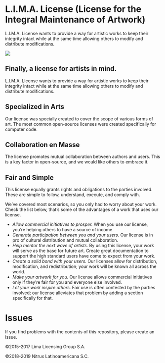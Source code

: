 # L.I.M.A. License (License for the Integral Maintenance of Artwork)

L.I.M.A. License wants to provide a way for artistic works to keep their integrity intact while at the same time allowing others to modify and distribute modifications.

![](https://limalicense.com/wp-content/uploads/2015/12/lima_logo_sticky_4.png)

## Finally, a license for artists in mind.

L.I.M.A. LIcense wants to provide a way for artistic works to keep their integrity intact while at the same time allowing others to modify and distribute modifications.

## Specialized in Arts
Our license was specially created to cover the scope of various forms of art. The most common open-source licenses were created specifically for computer code.

## Collaboration en Masse
The license promotes mutual collaboration between authors and users. This is a key factor in open-source, and we would like others to embrace it.

## Fair and Simple
This license equally grants rights and obligations to the parties involved. These are simple to follow, understand, execute, and comply with.

We’ve covered most scenarios, so you only had to worry about your work.
Check the list below, that’s some of the advantages of a work that uses our license.

* _Allow commercial initiatives to prosper._ When you use our license, you’re helping others to have a source of income.
* _Generate participation between you and your users._ Our license is in pro of cultural distribution and mutual collaboration.
* _Help mentor the next wave of artists._ By using this license, your work will serve as the base for future art. Create great documentation to support the high standard users have come to expect from your work.
* _Create a solid bond with your users._ Our licenses allow for distribution, modification, and redistribution; your work will be known all across the world.
* _Make your artwork for you._ Our license allows commercial initiatives only if they’re fair for you and everyone else involved.
* _Let your work inspire others._ Fair use is often contested by the parties involved; our license alleviates that problem by adding a section specifically for that.

# Issues
If you find problems with the contents of this repository, please create an issue.

©2015-2017 Lima Licensing Group S.A.

©2018-2019 Nitrux Latinoamericana S.C.
